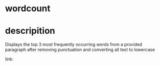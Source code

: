 # wordcount

# descripition
Displays the top 3 most frequently occurring words from  a provided paragraph after removing punctuation and converting all text to lowercase

link:
